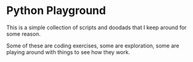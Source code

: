 # Python Playground

This is a simple collection of scripts and doodads that I keep around for some reason.

Some of these are coding exercises, some are exploration, some are playing around with things to see how they work.
